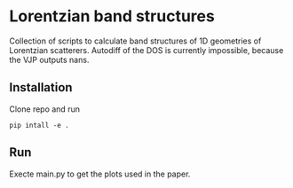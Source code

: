 # Lorentzian band structures

Collection of scripts to calculate band structures of 1D geometries of Lorentzian scatterers.
Autodiff of the DOS is currently impossible, because the VJP outputs nans.

## Installation
Clone repo and run
```
pip intall -e .
```

## Run
Execte main.py to get the plots used in the paper.
